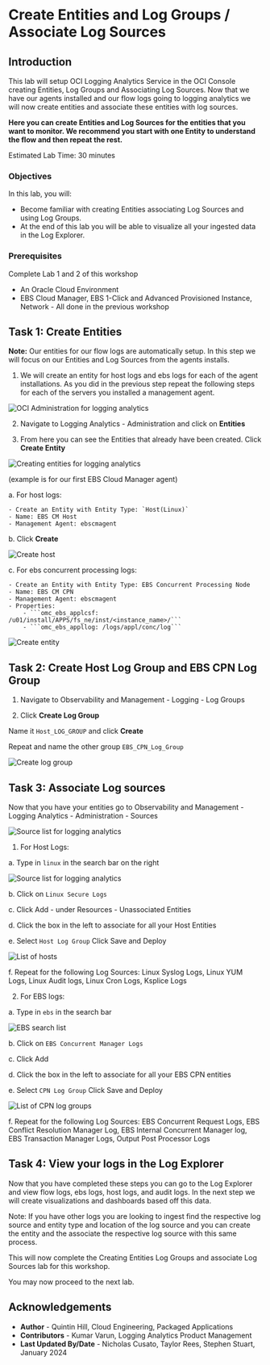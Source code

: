 # Create Entities and Log Groups / Associate Log Sources

## Introduction

This lab will setup OCI Logging Analytics Service in the OCI Console creating Entities, Log Groups and Associating Log Sources. Now that we have our agents installed and our flow logs going to logging analytics we will now create entities and associate these entities with log sources.

**Here you can create Entities and Log Sources for the entities that you want to monitor. We recommend you start with one Entity to understand the flow and then repeat the rest.**

Estimated Lab Time: 30 minutes

### Objectives

In this lab, you will:
* Become familiar with creating Entities associating Log Sources and using Log Groups.
* At the end of this lab you will be able to visualize all your ingested data in the Log Explorer.

### Prerequisites
Complete Lab 1 and 2 of this workshop
* An Oracle Cloud Environment
* EBS Cloud Manager, EBS 1-Click and Advanced Provisioned Instance, Network - All done in the previous workshop

## Task 1: Create Entities

**Note:** Our entities for our flow logs are automatically setup. In this step we will focus on our Entities and Log Sources from the agents installs. 

1. We will create an entity for host logs and ebs logs for each of the agent installations. As you did in the previous step repeat the following steps for each of the servers you installed a management agent.

  ![OCI Administration for logging analytics](./images/adminscreen.png " ")

2. Navigate to Logging Analytics - Administration and click on **Entities**

3. From here you can see the Entities that already have been created. Click **Create Entity**

  ![Creating entities for logging analytics](./images/entities.png " ")

  (example is for our first EBS Cloud Manager agent)

  a. For host logs: 

    - Create an Entity with Entity Type: `Host(Linux)`
    - Name: EBS CM Host
    - Management Agent: ebscmagent
  b. Click **Create**

  ![Create host](./images/createcmhost.png " ")

  c. For ebs concurrent processing logs:

    - Create an Entity with Entity Type: EBS Concurrent Processing Node
    - Name: EBS CM CPN
    - Management Agent: ebscmagent
    - Properties:
        - ```omc_ebs_applcsf: /u01/install/APPS/fs_ne/inst/<instance_name>/```
        - ```omc_ebs_appllog: /logs/appl/conc/log```

  ![Create entity](./images/createcpn.png " ")

## Task 2: Create Host Log Group and EBS CPN Log Group

1. Navigate to Observability and Management - Logging - Log Groups

2. Click **Create Log Group**

Name it `Host_LOG_GROUP` and click **Create**

Repeat and name the other group `EBS_CPN_Log_Group`

  ![Create log group](./images/loggroups.png " ")

## Task 3: Associate Log sources
  
Now that you have your entities go to Observability and Management - Logging Analytics - Administration - Sources

  ![Source list for logging analytics](./images/sources.png " ")


1. For Host Logs:

  a. Type in `linux` in the search bar on the right
    
  ![Source list for logging analytics](./images/linuxsearch.png " ")

  b. Click on `Linux Secure Logs`

  c. Click Add - under Resources - Unassociated Entities

  d. Click the box in the left to associate for all your Host Entities

  e. Select `Host Log Group` Click Save and Deploy

  ![List of hosts](./images/associatesources.png " ")

  f. Repeat for the following Log Sources: Linux Syslog Logs, Linux YUM Logs, Linux Audit logs, Linux Cron Logs, Ksplice Logs

2. For EBS logs:

  a. Type in `ebs` in the search bar

  ![EBS search list](./images/ebssearch.png " ")

  b. Click on `EBS Concurrent Manager Logs`

  c. Click Add

  d. Click the box in the left to associate for all your EBS CPN entities

  e. Select `CPN Log Group` Click Save and Deploy

  ![List of CPN log groups](./images/associatecpnsource.png " ")

  f. Repeat for the following Log Sources: EBS Concurrent Request Logs, EBS Conflict Resolution Manager Log, EBS Internal Concurrent Manager log, EBS Transaction Manager Logs, Output Post Processor Logs

## Task 4: View your logs in the Log Explorer

Now that you have completed these steps you can go to the Log Explorer and view flow logs, ebs logs, host logs, and audit logs. In the next step we will create visualizations and dashboards based off this data.

  Note: If you have other logs you are looking to ingest find the respective log source and entity type and location of the log source and you can create the entity and the associate the respective log source with this same process.

This will now complete the Creating Entities Log Groups and associate Log Sources lab for this workshop.

You may now proceed to the next lab.

## Acknowledgements
* **Author** - Quintin Hill, Cloud Engineering, Packaged Applications
* **Contributors** -  Kumar Varun, Logging Analytics Product Management 
* **Last Updated By/Date** - Nicholas Cusato, Taylor Rees, Stephen Stuart, January 2024


